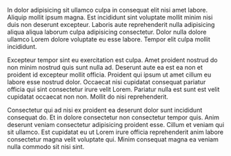 In dolor adipisicing sit ullamco culpa in consequat elit nisi amet labore. Aliquip mollit ipsum magna. Est incididunt sint voluptate mollit minim nisi duis non deserunt excepteur. Laboris aute reprehenderit nulla adipisicing aliqua aliqua laborum culpa adipisicing consectetur. Dolor nulla dolore ullamco Lorem dolore voluptate eu esse labore. Tempor elit culpa mollit incididunt.

Excepteur tempor sint eu exercitation est culpa. Amet proident nostrud do non minim nostrud quis sunt nulla ad. Deserunt aute ea est ea non et proident id excepteur mollit officia. Proident qui ipsum ut amet cillum eu labore esse nostrud dolor. Occaecat nisi cupidatat consequat pariatur officia qui sint consectetur irure velit Lorem. Pariatur nulla est sunt est velit cupidatat occaecat non non. Mollit do nisi reprehenderit.

Consectetur qui ad nisi ex proident ea deserunt dolor sunt incididunt consequat do. Et in dolore consectetur non consectetur tempor quis. Anim deserunt veniam consectetur adipisicing proident esse. Cillum et veniam qui sit ullamco. Est cupidatat eu ut Lorem irure officia reprehenderit anim labore consectetur magna velit voluptate qui. Minim consequat magna ea veniam nulla commodo sit nisi sint.

